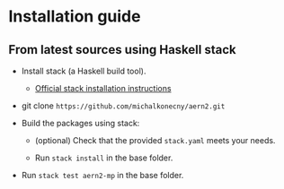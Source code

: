 # Installation guide

## From latest sources using Haskell stack

  * Install stack (a Haskell build tool).

    * [Official stack installation instructions](https://docs.haskellstack.org/en/stable/install_and_upgrade/)


  * git clone `https://github.com/michalkonecny/aern2.git`

  * Build the packages using stack:

    * (optional) Check that the provided `stack.yaml` meets your needs.

    * Run `stack install` in the base folder.

  * Run `stack test aern2-mp` in the base folder.
